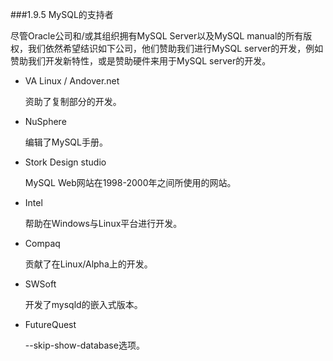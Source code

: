 ###1.9.5 MySQL的支持者

  尽管Oracle公司和/或其组织拥有MySQL Server以及MySQL manual的所有版权，我们依然希望结识如下公司，他们赞助我们进行MySQL server的开发，例如赞助我们开发新特性，或是赞助硬件来用于MySQL server的开发。
  
  - VA Linux / Andover.net
  
    资助了复制部分的开发。
    
  - NuSphere
  
    编辑了MySQL手册。
    
  - Stork Design studio
  
    MySQL Web网站在1998-2000年之间所使用的网站。
    
  - Intel
  
    帮助在Windows与Linux平台进行开发。
    
  - Compaq
    
    贡献了在Linux/Alpha上的开发。
    
  - SWSoft
  
    开发了mysqld的嵌入式版本。
    
  - FutureQuest
  
    --skip-show-database选项。